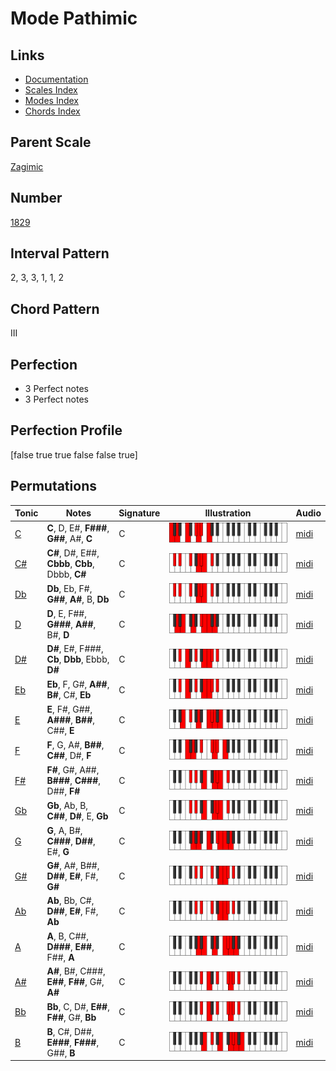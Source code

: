 # Mode Pathimic

## Links

- [Documentation](README.md)
- [Scales Index](Scales.md)
- [Modes Index](Modes.md)
- [Chords Index](Chords.md)

## Parent Scale

[Zagimic](ScaleZagimic.md)

## Number

[1829](https://ianring.com/musictheory/scales/1829)

## Interval Pattern

2, 3, 3, 1, 1, 2

## Chord Pattern

III

## Perfection

- 3 Perfect notes
- 3 Perfect notes

## Perfection Profile

[false true true false false true]

## Permutations

| Tonic | Notes | Signature | Illustration | Audio |
|-------|-------|-----------|--------------|-------|
| [C](ModeCNaturalPathimic.md) | **C**, D, E#, **F###**, **G##**, A#, **C** | C | ![CNaturalPathimic](ModeCNaturalPathimic.png) | [midi](https://github.com/edipermadi/music/blob/main/docs/ModeCNaturalPathimic.mid?raw=true) |
| [C#](ModeCSharpPathimic.md) | **C#**, D#, E##, **Cbbb**, **Cbb**, Dbbb, **C#** | C | ![CSharpPathimic](ModeCSharpPathimic.png) | [midi](https://github.com/edipermadi/music/blob/main/docs/ModeCSharpPathimic.mid?raw=true) |
| [Db](ModeDFlatPathimic.md) | **Db**, Eb, F#, **G##**, **A#**, B, **Db** | C | ![DFlatPathimic](ModeDFlatPathimic.png) | [midi](https://github.com/edipermadi/music/blob/main/docs/ModeDFlatPathimic.mid?raw=true) |
| [D](ModeDNaturalPathimic.md) | **D**, E, F##, **G###**, **A##**, B#, **D** | C | ![DNaturalPathimic](ModeDNaturalPathimic.png) | [midi](https://github.com/edipermadi/music/blob/main/docs/ModeDNaturalPathimic.mid?raw=true) |
| [D#](ModeDSharpPathimic.md) | **D#**, E#, F###, **Cb**, **Dbb**, Ebbb, **D#** | C | ![DSharpPathimic](ModeDSharpPathimic.png) | [midi](https://github.com/edipermadi/music/blob/main/docs/ModeDSharpPathimic.mid?raw=true) |
| [Eb](ModeEFlatPathimic.md) | **Eb**, F, G#, **A##**, **B#**, C#, **Eb** | C | ![EFlatPathimic](ModeEFlatPathimic.png) | [midi](https://github.com/edipermadi/music/blob/main/docs/ModeEFlatPathimic.mid?raw=true) |
| [E](ModeENaturalPathimic.md) | **E**, F#, G##, **A###**, **B##**, C##, **E** | C | ![ENaturalPathimic](ModeENaturalPathimic.png) | [midi](https://github.com/edipermadi/music/blob/main/docs/ModeENaturalPathimic.mid?raw=true) |
| [F](ModeFNaturalPathimic.md) | **F**, G, A#, **B##**, **C##**, D#, **F** | C | ![FNaturalPathimic](ModeFNaturalPathimic.png) | [midi](https://github.com/edipermadi/music/blob/main/docs/ModeFNaturalPathimic.mid?raw=true) |
| [F#](ModeFSharpPathimic.md) | **F#**, G#, A##, **B###**, **C###**, D##, **F#** | C | ![FSharpPathimic](ModeFSharpPathimic.png) | [midi](https://github.com/edipermadi/music/blob/main/docs/ModeFSharpPathimic.mid?raw=true) |
| [Gb](ModeGFlatPathimic.md) | **Gb**, Ab, B, **C##**, **D#**, E, **Gb** | C | ![GFlatPathimic](ModeGFlatPathimic.png) | [midi](https://github.com/edipermadi/music/blob/main/docs/ModeGFlatPathimic.mid?raw=true) |
| [G](ModeGNaturalPathimic.md) | **G**, A, B#, **C###**, **D##**, E#, **G** | C | ![GNaturalPathimic](ModeGNaturalPathimic.png) | [midi](https://github.com/edipermadi/music/blob/main/docs/ModeGNaturalPathimic.mid?raw=true) |
| [G#](ModeGSharpPathimic.md) | **G#**, A#, B##, **D##**, **E#**, F#, **G#** | C | ![GSharpPathimic](ModeGSharpPathimic.png) | [midi](https://github.com/edipermadi/music/blob/main/docs/ModeGSharpPathimic.mid?raw=true) |
| [Ab](ModeAFlatPathimic.md) | **Ab**, Bb, C#, **D##**, **E#**, F#, **Ab** | C | ![AFlatPathimic](ModeAFlatPathimic.png) | [midi](https://github.com/edipermadi/music/blob/main/docs/ModeAFlatPathimic.mid?raw=true) |
| [A](ModeANaturalPathimic.md) | **A**, B, C##, **D###**, **E##**, F##, **A** | C | ![ANaturalPathimic](ModeANaturalPathimic.png) | [midi](https://github.com/edipermadi/music/blob/main/docs/ModeANaturalPathimic.mid?raw=true) |
| [A#](ModeASharpPathimic.md) | **A#**, B#, C###, **E##**, **F##**, G#, **A#** | C | ![ASharpPathimic](ModeASharpPathimic.png) | [midi](https://github.com/edipermadi/music/blob/main/docs/ModeASharpPathimic.mid?raw=true) |
| [Bb](ModeBFlatPathimic.md) | **Bb**, C, D#, **E##**, **F##**, G#, **Bb** | C | ![BFlatPathimic](ModeBFlatPathimic.png) | [midi](https://github.com/edipermadi/music/blob/main/docs/ModeBFlatPathimic.mid?raw=true) |
| [B](ModeBNaturalPathimic.md) | **B**, C#, D##, **E###**, **F###**, G##, **B** | C | ![BNaturalPathimic](ModeBNaturalPathimic.png) | [midi](https://github.com/edipermadi/music/blob/main/docs/ModeBNaturalPathimic.mid?raw=true) |
